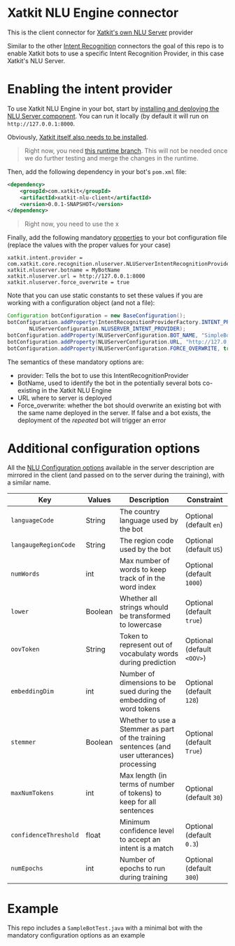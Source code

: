 Xatkit NLU Engine connector
======
This is the client connector for [Xatkit's own NLU Server](https://github.com/xatkit-bot-platform/xatkit-nlu-server) provider

Similar to the other [Intent Recognition](https://github.com/xatkit-bot-platform/xatkit/wiki/Intent-Recognition-Providers) connectors the goal of this repo is to enable 
Xatkit bots to use a specific Intent Recognition Provider, in this case Xatkit's NLU Server.


# Enabling the intent provider
To use Xatkit NLU Engine in your bot, start by [installing and deploying the NLU Server component](https://github.com/xatkit-bot-platform/xatkit-nlu-server). 
You can run it locally (by default it will run on `http://127.0.0.1:8000`. 

Obviously, [Xatkit itself also needs to be installed](https://github.com/xatkit-bot-platform/xatkit/wiki/Build-Xatkit).

> Right now, you need [this runtime branch](https://github.com/xatkit-bot-platform/xatkit/wiki/Build-Xatkit). This 
> will not be needed once we do further testing and merge the changes in the runtime.

 
Then, add the following dependency in your bot's `pom.xml` file:

```xml
<dependency>
    <groupId>com.xatkit</groupId>
    <artifactId>xatkit-nlu-client</artifactId>
    <version>0.0.1-SNAPSHOT</version>
</dependency>
```

> Right now, you need to use the x

Finally, add the following mandatory [properties](https://github.com/xatkit-bot-platform/xatkit/wiki/Xatkit-Options)
to your bot configuration file (replace the values with the proper values for your case)

```properties
xatkit.intent.provider = com.xatkit.core.recognition.nluserver.NLUServerIntentRecognitionProvider
xatkit.nluserver.botname = MyBotName
xatkit.nluserver.url = http://127.0.0.1:8000
xatkit.nluserver.force_overwrite = true
```

Note that you can use static constants to set these values if you are working with a configuration object (and not a file):
```java
Configuration botConfiguration = new BaseConfiguration();
botConfiguration.addProperty(IntentRecognitionProviderFactory.INTENT_PROVIDER_KEY,
       NLUServerConfiguration.NLUSERVER_INTENT_PROVIDER);
botConfiguration.addProperty(NLUServerConfiguration.BOT_NAME, "SimpleBot");
botConfiguration.addProperty(NLUServerConfiguration.URL, "http://127.0.0.1:8000");
botConfiguration.addProperty(NLUServerConfiguration.FORCE_OVERWRITE, true);
```

The semantics of these mandatory options are:
- provider: Tells the bot to use this IntentRecognitionProvider
- BotName, used to identify the bot in the potentially several bots co-existing in the Xatkit NLU Engine
- URL where to server is deployed
- Force_overwrite: whether the bot should overwrite an existing bot with the same name deployed in the server. If 
  false and a bot exists, the deployment of the *repeated* bot will trigger an error


# Additional configuration options
All the [NLU Configuration options](https://github.com/xatkit-bot-platform/xatkit-nlu-server) available in the 
server description are mirrored in the client (and passed on to the server during the training), with a similar name.


| Key                   | Values  | Description                                                                                                                                      | Constraint                |
|-----------------------|---------|--------------------------------------------------------------------------------------------------------------------------------------------------|---------------------------|
| `languageCode`        | String  | The country language used by the bot                                                                                                             | Optional (default `en`)   |
| `langaugeRegionCode`  | String  | The region code used by the bot                                                                                                                  | Optional (default `US`)   |
| `numWords`            | int     | Max number of words to keep track of in the word index                                                                                           | Optional (default `1000`) |
| `lower`               | Boolean | Whether all strings whould be transformed to lowercase                                                                                           | Optional (default `true`) |
| `oovToken`            | String  | Token to represent out of vocabulaty words during prediction                                                                                     | Optional (default `<OOV>`) |
| `embeddingDim`        | int     | Number of dimensions to be sued during the embedding of word tokens                                                                              | Optional (default `128`)  |
| `stemmer`             | Boolean | Whether to use a Stemmer as part of the training sentences (and user utterances) processing                                                      | Optional (default `True`) |
| `maxNumTokens`        | int     | Max length (in terms of number of tokens) to keep for all sentences                                                                              | Optional (default `30`)   |
| `confidenceThreshold` | float   | Minimum confidence level to accept an intent is a match | Optional (default `0.3`)  |
| `numEpochs`           | int     | Number of epochs to run during training                                                                                                          | Optional (default `300`)  |

# Example

This repo includes a `SampleBotTest.java` with a minimal bot with the mandatory configuration options as an example
